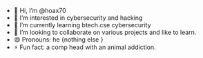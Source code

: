 - 👋 Hi, I’m @hoax70
- 👀 I’m interested in cybersecurity and hacking 
- 🌱 I’m currently learning btech.cse cybersecurity
- 💞️ I’m looking to collaborate on various projects and like to learn. 
- 😄 Pronouns: he {nothing else }
- ⚡ Fun fact: a comp head with an animal addiction.

<!---
hoax70/hoax70 is a ✨ special ✨ repository because its `README.md` (this file) appears on your GitHub profile.
You can click the Preview link to take a look at your changes.
--->
